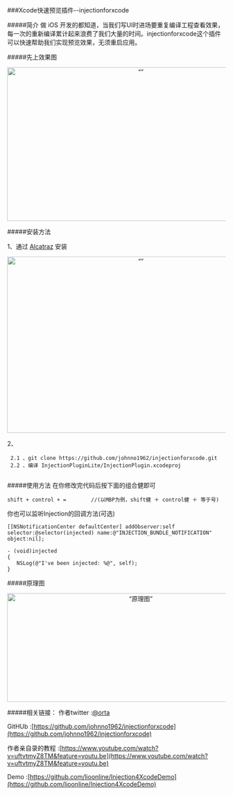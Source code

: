 ###Xcode快速预览插件--injectionforxcode

#####简介
做 iOS 开发的都知道，当我们写UI时进场要重复编译工程查看效果，每一次的重新编译累计起来浪费了我们大量的时间。injectionforxcode这个插件可以快速帮助我们实现预览效果，无须重启应用。

#####先上效果图
 <div align='center'>
        <img src="http://ww1.sinaimg.cn/large/ad695ba9gw1f1ymto2u5eg21380lh1kx.gif" width = "600" height = "354" alt=“” align=center />  
 </div>
 
 
#####安装方法

1、通过 [Alcatraz](http://alcatraz.io/) 安装
 <div align='center'>
        <img src="http://ww1.sinaimg.cn/large/ad695ba9gw1f1yn4b169fj20uc0lwjv8.jpg" width = "600" height = "406" alt=“” align=center />  
 </div>  
  
2、

 ```
  2.1 、git clone https://github.com/johnno1962/injectionforxcode.git 
  2.2 、编译 InjectionPluginLite/InjectionPlugin.xcodeproj
     
```

#####使用方法
 在你修改完代码后按下面的组合健即可 
 
 ```
 shift + control + =        //(以MBP为例，shift健 ＋ control健 ＋ 等于号)
 ```
 
 你也可以监听Injection的回调方法(可选)
 
 ```
 [[NSNotificationCenter defaultCenter] addObserver:self selector:@selector(injected) name:@"INJECTION_BUNDLE_NOTIFICATION" object:nil];
 
 - (void)injected
{
    NSLog(@"I've been injected: %@", self);
}
 
 ```
 
#####原理图

 <div align='center'>
        <img src="http://ww4.sinaimg.cn/large/ad695ba9gw1f1ynd421c1j20ki08jq46.jpg " width = "600" height = "250" alt=“原理图” align=center />  
 </div> 
 
#####相关链接：
作者twitter    :[@orta](https://twitter.com/orta)

GitHUb        :[https://github.com/johnno1962/injectionforxcode](https://github.com/johnno1962/injectionforxcode)

作者亲自录的教程 :[https://www.youtube.com/watch?v=uftvtmyZ8TM&feature=youtu.be](https://www.youtube.com/watch?v=uftvtmyZ8TM&feature=youtu.be)

Demo           :[https://github.com/lioonline/Injection4XcodeDemo](https://github.com/lioonline/Injection4XcodeDemo)